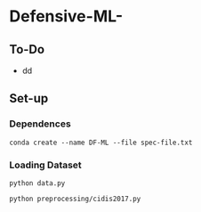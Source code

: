 # Defensive-ML-

## To-Do
* dd



## Set-up
### Dependences
``conda create --name DF-ML --file spec-file.txt``

### Loading Dataset
``python data.py``

``python preprocessing/cidis2017.py``